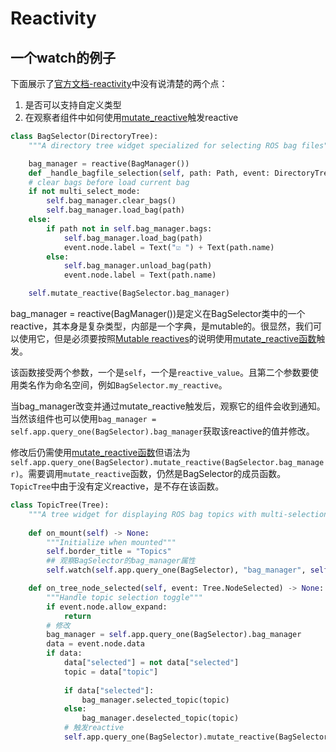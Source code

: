 # Reactivity
## 一个watch的例子

下面展示了[官方文档-reactivity](https://textual.textualize.io/guide/reactivity/#reactivity)中没有说清楚的两个点：
1. 是否可以支持自定义类型
2. 在观察者组件中如何使用[mutate_reactive](https://textual.textualize.io/api/dom_node/#textual.dom.DOMNode.mutate_reactive)触发reactive

```python
class BagSelector(DirectoryTree):
    """A directory tree widget specialized for selecting ROS bag files"""

    bag_manager = reactive(BagManager())
    def _handle_bagfile_selection(self, path: Path, event: DirectoryTree.NodeSelected,multi_select_mode:bool ) -> None:
    # clear bags before load current bag
    if not multi_select_mode:
        self.bag_manager.clear_bags()
        self.bag_manager.load_bag(path)
    else:
        if path not in self.bag_manager.bags:
            self.bag_manager.load_bag(path)
            event.node.label = Text("☑️ ") + Text(path.name)
        else:
            self.bag_manager.unload_bag(path)
            event.node.label = Text(path.name)

    self.mutate_reactive(BagSelector.bag_manager)  
```
bag_manager = reactive(BagManager())是定义在BagSelector类中的一个reactive，其本身是复杂类型，内部是一个字典，是mutable的。很显然，我们可以使用它，但是必须要按照[Mutable reactives](https://textual.textualize.io/guide/reactivity/#mutable-reactives)的说明使用[mutate_reactive函数](https://textual.textualize.io/api/dom_node/#textual.dom.DOMNode.mutate_reactive)触发。

该函数接受两个参数，一个是`self`，一个是`reactive_value`。且第二个参数要使用类名作为命名空间，例如`BagSelector.my_reactive`。

当bag_manager改变并通过mutate_reactive触发后，观察它的组件会收到通知。当然该组件也可以使用`bag_manager = self.app.query_one(BagSelector).bag_manager`获取该reactive的值并修改。

修改后仍需使用[mutate_reactive函数](https://textual.textualize.io/api/dom_node/#textual.dom.DOMNode.mutate_reactive)但语法为`self.app.query_one(BagSelector).mutate_reactive(BagSelector.bag_manager)`。需要调用`mutate_reactive`函数，仍然是BagSelector的成员函数。`TopicTree`中由于没有定义reactive，是不存在该函数。

```python
class TopicTree(Tree):
    """A tree widget for displaying ROS bag topics with multi-selection capability"""
    
    def on_mount(self) -> None:
        """Initialize when mounted"""
        self.border_title = "Topics"
        ## 观察BagSelector的bag_manager属性
        self.watch(self.app.query_one(BagSelector), "bag_manager", self.handle_bag_manager_change)

    def on_tree_node_selected(self, event: Tree.NodeSelected) -> None:
        """Handle topic selection toggle"""
        if event.node.allow_expand:
            return
        # 修改
        bag_manager = self.app.query_one(BagSelector).bag_manager
        data = event.node.data
        if data:
            data["selected"] = not data["selected"]
            topic = data["topic"]
            
            if data["selected"]:
                bag_manager.selected_topic(topic)
            else:
                bag_manager.deselected_topic(topic)
            # 触发reactive
            self.app.query_one(BagSelector).mutate_reactive(BagSelector.bag_manager)
```
